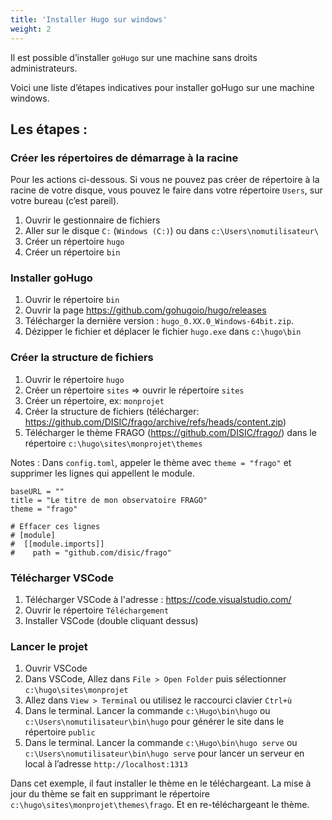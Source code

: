 ```yaml
---
title: 'Installer Hugo sur windows'
weight: 2
---
```


Il est possible d’installer `goHugo` sur une machine sans droits administrateurs.

Voici une liste d’étapes indicatives pour installer goHugo sur une machine windows.

## Les étapes :

### Créer les répertoires de démarrage à la racine

Pour les actions ci-dessous. Si vous ne pouvez pas créer de répertoire à la racine de votre disque, vous pouvez le faire dans votre répertoire `Users`, sur votre bureau (c’est pareil).

 1. Ouvrir le gestionnaire de fichiers
 1. Aller sur le disque `C:` (`Windows (C:)`) ou dans `c:\Users\nomutilisateur\`
 1. Créer un répertoire `hugo`
 1. Créer un répertoire `bin`

### Installer goHugo

 1. Ouvrir le répertoire `bin`
 1. Ouvrir la page <https://github.com/gohugoio/hugo/releases>
 1. Télécharger la dernière version : `hugo_0.XX.0_Windows-64bit.zip`.
 1. Dézipper le fichier et déplacer le fichier `hugo.exe` dans `c:\hugo\bin`

### Créer la structure de fichiers

 1. Ouvrir le répertoire `hugo`
 1. Créer un répertoire `sites` => ouvrir le répertoire `sites`
 1. Créer un répertoire, ex: `monprojet`
 1. Créer la structure de fichiers
   (télécharger: https://github.com/DISIC/frago/archive/refs/heads/content.zip)
1. Télécharger le thème FRAGO (<https://github.com/DISIC/frago/>) dans le répertoire `c:\hugo\sites\monprojet\themes`

Notes : Dans `config.toml`, appeler le thème avec `theme = "frago"` et supprimer les lignes qui appellent le module.

```
baseURL = ""
title = "Le titre de mon observatoire FRAGO"
theme = "frago"

# Effacer ces lignes
# [module]
#  [[module.imports]]
#    path = "github.com/disic/frago"
```

### Télécharger VSCode

  1. Télécharger VSCode à l'adresse : <https://code.visualstudio.com/>
  1. Ouvrir le répertoire `Téléchargement`
  1. Installer VSCode (double cliquant dessus)

### Lancer le projet

  1. Ouvrir VSCode
  1. Dans VSCode, Allez dans `File > Open Folder` puis sélectionner `c:\hugo\sites\monprojet`
  1. Allez dans `View > Terminal` ou utilisez le raccourci clavier `Ctrl+ù`
  1. Dans le terminal. Lancer la commande `c:\Hugo\bin\hugo` ou `c:\Users\nomutilisateur\bin\hugo` pour générer le site dans le répertoire `public`
  1. Dans le terminal. Lancer la commande `c:\Hugo\bin\hugo serve` ou `c:\Users\nomutilisateur\bin\hugo serve` pour lancer un serveur en local à l’adresse `http://localhost:1313`

Dans cet exemple, il faut installer le thème en le téléchargeant. La mise à jour du thème se fait en supprimant le répertoire `c:\hugo\sites\monprojet\themes\frago`. Et en re-téléchargeant le thème.
